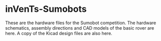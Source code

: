 # inVenTs-Sumobots
These are the hardware files for the Sumobot competition. The hardware schematics, assembly directions and CAD models of the basic rover are here. A copy of the Kicad design files are also here. 
